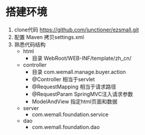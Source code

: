 # 搭建环境

1. clone代码
   https://github.com/junctioner/ezsmall.git
2. 配置 Maven
      拷贝settings.xml
3. 熟悉代码结构
   * html
      * 目录 WebRoot/WEB-INF/template/zh_cn/
   * controller
      * 目录 com.wemall.manage.buyer.action
      * @Controller 相当于servlet
      * @RequestMapping 相当于请求路径
      * @RequestParam SpringMVC注入请求参数
      * ModelAndView 指定html页面和数据
    * server
      * com.wemall.foundation.service
    * dao
       * com.wemall.foundation.dao